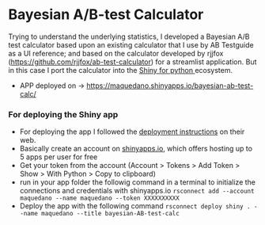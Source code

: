 # Bayesian A/B-test Calculator

Trying to understand the underlying statistics, I developed a Bayesian A/B test calculator based upon an existing calculator that I use by AB Testguide as a UI reference; 
and based on the calculator developed by rjjfox (https://github.com/rjjfox/ab-test-calculator) for a streamlist application. But in this case I port the calculator into
the [Shiny for python ](https://shiny.posit.co/py/) ecosystem.

* APP deployed on → https://maquedano.shinyapps.io/bayesian-ab-test-calc/

### For deploying the Shiny app
* For deploying the app I followed the [deployment instructions](https://shiny.posit.co/py/docs/deploy-cloud.html)  on their web. 
* Basically create an account on [shinyapps.io](https://www.shinyapps.io/), which offers hosting up to 5 apps per user for free
* Get your token from the account (Account > Tokens > Add Token > Show > With Python > Copy to clipboard)
* run in your app folder the followig command in a terminal to initialize the connections and credentials with shinyapps.io 
`rsconnect add --account maquedano --name maquedano --token XXXXXXXXXX`
* Deploy the app with the following command
`rsconnect deploy shiny . --name maquedano --title bayesian-AB-test-calc`
